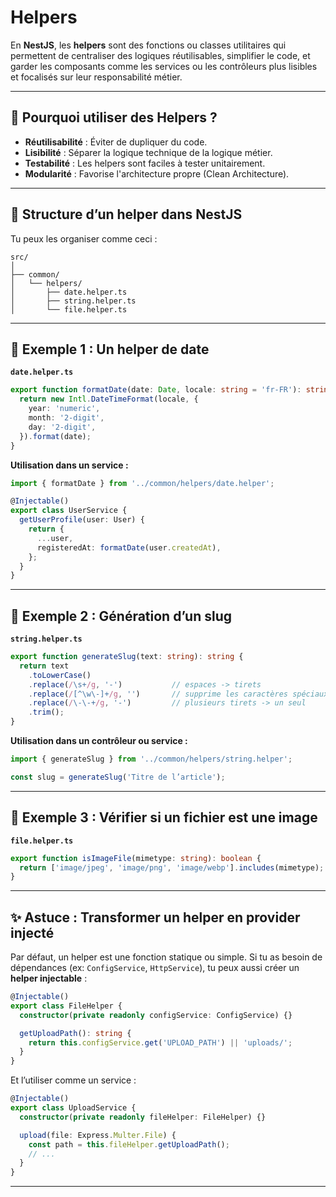 # Helpers

En **NestJS**, les **helpers** sont des fonctions ou classes utilitaires qui permettent de centraliser des logiques réutilisables, simplifier le code, et garder les composants comme les services ou les contrôleurs plus lisibles et focalisés sur leur responsabilité métier.

---

## 🧠 Pourquoi utiliser des Helpers ?
- **Réutilisabilité** : Éviter de dupliquer du code.
- **Lisibilité** : Séparer la logique technique de la logique métier.
- **Testabilité** : Les helpers sont faciles à tester unitairement.
- **Modularité** : Favorise l'architecture propre (Clean Architecture).

---

## 📁 Structure d’un helper dans NestJS

Tu peux les organiser comme ceci :

```
src/
│
├── common/
│   └── helpers/
│       ├── date.helper.ts
│       ├── string.helper.ts
│       └── file.helper.ts
```

---

## 📌 Exemple 1 : Un helper de date

**`date.helper.ts`**
```ts
export function formatDate(date: Date, locale: string = 'fr-FR'): string {
  return new Intl.DateTimeFormat(locale, {
    year: 'numeric',
    month: '2-digit',
    day: '2-digit',
  }).format(date);
}
```

**Utilisation dans un service :**
```ts
import { formatDate } from '../common/helpers/date.helper';

@Injectable()
export class UserService {
  getUserProfile(user: User) {
    return {
      ...user,
      registeredAt: formatDate(user.createdAt),
    };
  }
}
```

---

## 📌 Exemple 2 : Génération d’un slug

**`string.helper.ts`**
```ts
export function generateSlug(text: string): string {
  return text
    .toLowerCase()
    .replace(/\s+/g, '-')           // espaces -> tirets
    .replace(/[^\w\-]+/g, '')       // supprime les caractères spéciaux
    .replace(/\-\-+/g, '-')         // plusieurs tirets -> un seul
    .trim();
}
```

**Utilisation dans un contrôleur ou service :**
```ts
import { generateSlug } from '../common/helpers/string.helper';

const slug = generateSlug('Titre de l’article');
```

---

## 📌 Exemple 3 : Vérifier si un fichier est une image

**`file.helper.ts`**
```ts
export function isImageFile(mimetype: string): boolean {
  return ['image/jpeg', 'image/png', 'image/webp'].includes(mimetype);
}
```

---

## ✨ Astuce : Transformer un helper en provider injecté

Par défaut, un helper est une fonction statique ou simple. Si tu as besoin de dépendances (ex: `ConfigService`, `HttpService`), tu peux aussi créer un **helper injectable** :

```ts
@Injectable()
export class FileHelper {
  constructor(private readonly configService: ConfigService) {}

  getUploadPath(): string {
    return this.configService.get('UPLOAD_PATH') || 'uploads/';
  }
}
```

Et l’utiliser comme un service :

```ts
@Injectable()
export class UploadService {
  constructor(private readonly fileHelper: FileHelper) {}

  upload(file: Express.Multer.File) {
    const path = this.fileHelper.getUploadPath();
    // ...
  }
}
```

---
